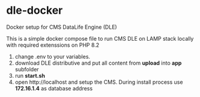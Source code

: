 # dle-docker
Docker setup for CMS DataLife Engine (DLE)

This is a simple docker compose file to run CMS DLE on LAMP stack locally with required extenssions on PHP 8.2
 1. change .env to your variables. 
 2. download DLE distributive and put all
    content from **upload** into **app** subfolder 
 3. run **start.sh**
 4. open http://localhost and setup the CMS. During install process use **172.16.1.4** as database address
